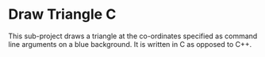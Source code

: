 # Draw Triangle C

This sub-project draws a triangle at the co-ordinates specified as command line arguments on a blue background. It is written in C as opposed to C++.
